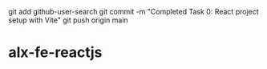 git add github-user-search
git commit -m "Completed Task 0: React project setup with Vite"
git push origin main
# alx-fe-reactjs
